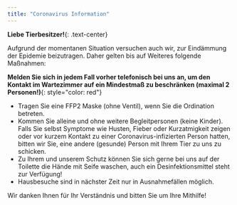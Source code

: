 ```yaml
---
title: "Coronavirus Information"
---
```


**Liebe Tierbesitzer!**{: .text-center}
 

Aufgrund der momentanen Situation versuchen auch wir, zur Eindämmung der Epidemie beizutragen. Daher gelten bis auf Weiteres folgende Maßnahmen:

**Melden Sie sich in jedem Fall vorher telefonisch bei uns an, um den Kontakt im Wartezimmer auf ein Mindestmaß zu beschränken (maximal 2 Personen!)**{: style="color: red"}

- Tragen Sie eine FFP2 Maske (ohne Ventil), wenn Sie die Ordination betreten.
- Kommen Sie alleine und ohne weitere Begleitpersonen (keine Kinder). Falls Sie selbst Symptome wie Husten, Fieber oder Kurzatmigkeit zeigen oder vor kurzem Kontakt zu einer Coronavirus-infizierten Person hatten, bitten wir Sie, eine andere (gesunde) Person mit Ihrem Tier zu uns zu schicken.  
- Zu Ihrem und unserem Schutz können Sie sich gerne bei uns auf der Toilette die Hände mit Seife waschen, auch ein Desinfektionsmittel steht zur Verfügung!  
- Hausbesuche sind in nächster Zeit nur in Ausnahmefällen möglich.

Wir danken Ihnen für Ihr Verständnis und bitten Sie um Ihre Mithilfe!